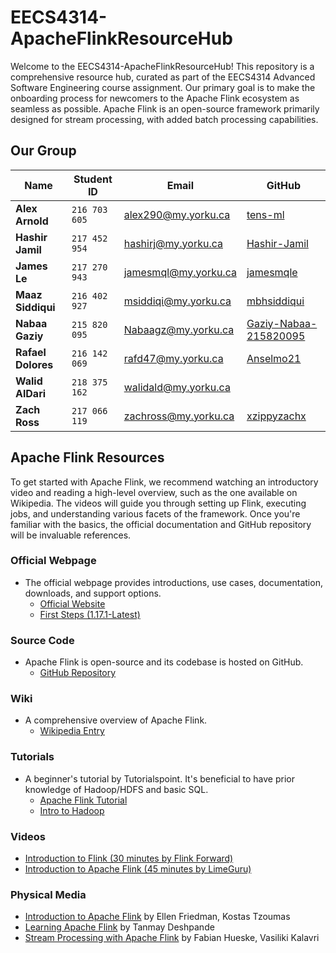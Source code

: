 # EECS4314-ApacheFlinkResourceHub

Welcome to the EECS4314-ApacheFlinkResourceHub! This repository is a comprehensive resource hub, curated as part of the EECS4314 Advanced Software Engineering course assignment. Our primary goal is to make the onboarding process for newcomers to the Apache Flink ecosystem as seamless as possible. Apache Flink is an open-source framework primarily designed for stream processing, with added batch processing capabilities.

## Our Group

| **Name**         | **Student ID**  | **Email**                                                                                     | **GitHub**                                                                                     |
|------------------|-----------------|------------------------------------------------------------------------------------------------|------------------------------------------------------------------------------------------------|
| **Alex Arnold**  | `216 703 605`     | [alex290@my.yorku.ca](mailto:alex290@my.yorku.ca)                                             | [tens-ml](https://github.com/tens-ml)                                                          |
| **Hashir Jamil** | `217 452 954`   | [hashirj@my.yorku.ca](mailto:hashirj@my.yorku.ca)                                             | [Hashir-Jamil](https://github.com/Hashir-Jamil)                                                |
| **James Le**     | `217 270 943`     | [jamesmql@my.yorku.ca](mailto:jamesmql@my.yorku.ca)                                           | [jamesmqle](https://github.com/jamesmqle)                                                      |
| **Maaz Siddiqui**| `216 402 927`     | [msiddiqi@my.yorku.ca](mailto:msiddiqi@my.yorku.ca)                                           | [mbhsiddiqui](https://github.com/mbhsiddiqui)                                                  |
| **Nabaa Gaziy**  | `215 820 095`     | [Nabaagz@my.yorku.ca](mailto:Nabaagz@my.yorku.ca)                                             | [Gaziy-Nabaa-215820095](https://github.com/Gaziy-Nabaa-215820095)                              |
| **Rafael Dolores**| `216 142 069`    | [rafd47@my.yorku.ca](mailto:rafd47@my.yorku.ca)                                               | [Anselmo21](https://github.com/Anselmo21)                                                      |
| **Walid AlDari** | `218 375 162`     | [walidald@my.yorku.ca](mailto:walidald@my.yorku.ca)                                           |                                                                                                |
| **Zach Ross**    | `217 066 119`     | [zachross@my.yorku.ca](mailto:zachross@my.yorku.ca)                                           | [xzippyzachx](https://github.com/xzippyzachx)                                                  |

## Apache Flink Resources

To get started with Apache Flink, we recommend watching an introductory video and reading a high-level overview, such as the one available on Wikipedia. The videos will guide you through setting up Flink, executing jobs, and understanding various facets of the framework. Once you're familiar with the basics, the official documentation and GitHub repository will be invaluable references.

### Official Webpage

- The official webpage provides introductions, use cases, documentation, downloads, and support options.
  - [Official Website](https://flink.apache.org/)
  - [First Steps (1.17.1-Latest)](https://nightlies.apache.org/flink/flink-docs-release-1.17/docs/try-flink/local_installation/)

### Source Code

- Apache Flink is open-source and its codebase is hosted on GitHub.
  - [GitHub Repository](https://github.com/apache/flink)

### Wiki

- A comprehensive overview of Apache Flink.
  - [Wikipedia Entry](https://en.wikipedia.org/wiki/Apache_Flink)

### Tutorials

- A beginner's tutorial by Tutorialspoint. It's beneficial to have prior knowledge of Hadoop/HDFS and basic SQL.
  - [Apache Flink Tutorial](https://www.tutorialspoint.com/apache_flink/index.htm)
  - [Intro to Hadoop](https://www.tutorialspoint.com/hadoop/index.htm)

### Videos

- [Introduction to Flink (30 minutes by Flink Forward)](https://www.youtube.com/watch?v=RCP9-HdId9w)
- [Introduction to Apache Flink (45 minutes by LimeGuru)](https://www.youtube.com/watch?v=nfMANR13ZSA)

### Physical Media

- [Introduction to Apache Flink](https://www.oreilly.com/library/view/introduction-to-apache/9781491977132/) by Ellen Friedman, Kostas Tzoumas
- [Learning Apache Flink](https://www.amazon.com/Learning-Apache-Flink-Tanmay-Deshpande/dp/1786466228) by Tanmay Deshpande
- [Stream Processing with Apache Flink](https://www.kobo.com/ca/en/ebook/stream-processing-with-apache-flink) by Fabian Hueske, Vasiliki Kalavri
